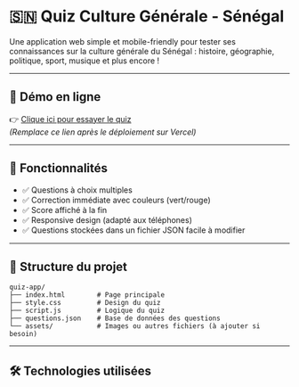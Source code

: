 # 🇸🇳 Quiz Culture Générale - Sénégal

Une application web simple et mobile-friendly pour tester ses connaissances sur la culture générale du Sénégal : histoire, géographie, politique, sport, musique et plus encore !

---

## 🚀 Démo en ligne

👉 [Clique ici pour essayer le quiz](https://quiz-senegal.vercel.app)  
*(Remplace ce lien après le déploiement sur Vercel)*

---

## 🧠 Fonctionnalités

- ✅ Questions à choix multiples
- ✅ Correction immédiate avec couleurs (vert/rouge)
- ✅ Score affiché à la fin
- ✅ Responsive design (adapté aux téléphones)
- ✅ Questions stockées dans un fichier JSON facile à modifier

---

## 📂 Structure du projet

```
quiz-app/
├── index.html        # Page principale
├── style.css         # Design du quiz
├── script.js         # Logique du quiz
├── questions.json    # Base de données des questions
└── assets/           # Images ou autres fichiers (à ajouter si besoin)
```

---

## 🛠️ Technologies utilisées

- HTML
- CSS
- JavaScript Vanilla
- [Vercel](https://vercel.com) (pour le déploiement)

---

## ✍️ Modifier ou ajouter des questions

Les questions sont dans le fichier `questions.json`.  
Format :

```json
[
  {
    "question": "Quelle est la capitale du Sénégal ?",
    "answers": ["Dakar", "Saint-Louis", "Kaolack", "Ziguinchor"],
    "correct": "Dakar"
  }
]
```

---

## 📌 Idées d’amélioration (à venir)

- Enregistrement du score
- Comptes utilisateurs
- Timer / chronomètre
- Quiz thématiques (langues, histoire, sport...)

---

## 📜 Licence

Projet libre et open-source – Tu peux l’utiliser, le modifier et le partager !

---

## 👤 Auteur

Bay Gaïndé Design  
[LinkedIn, Portfolio, ou Email ici si tu veux]
